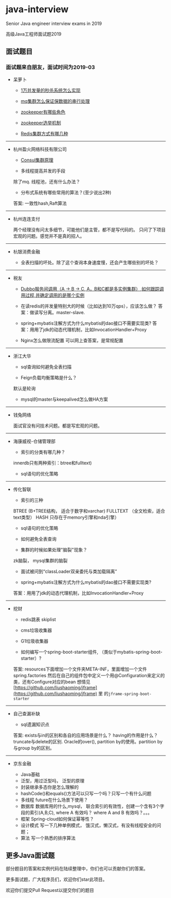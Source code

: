 # java-interview

Senior Java engineer interview exams in 2019

高级Java工程师面试题2019

## 面试题目

### 面试题来自朋友，面试时间为2019-03

* 呆萝卜

    * [1万并发量的秒杀系统怎么实现](readme/seckill-architect.md)
    
    * [mq集群怎么保证保数据的串行处理](readme/mq-sequence-handle.md)
    
    * [zookeeper有哪些角色](readme/zk-role.md)
    
    * [zookeeper选举机制](https://www.linuxidc.com/Linux/2018-09/154117.htm)

    * [Redis集群方式有哪几种](readme/redis-cluster-strategies.md)


<hr/>

* 杭州盈火网络科技有限公司

    * [Consul集群原理](readme/consul-cluster-principle.md)
    
    * 多线程提高并发的手段
    
    除了mq. 线程池，还有什么办法？
    
    * 分布式系统有哪些常用的算法？(至少说出2种)
    
    答案: 一致性hash,Raft算法

<hr/>

* 杭州连连支付

    两个经理没有问太多细节，可能他们是主管，都不是写代码的。 只问了下项目宏观的问题。感觉并不是真的招人。

<hr/>

* 杭银消费金融

    * 全表扫描的坏处。除了这个查询本身速度慢，还会产生哪些别的坏处？

<hr/>

* 税友

    * [Dubbo服务间调用（A -> B -> C, A，B和C都是多实例集群）,如何跟踪调用过程,并确定调用的是哪个实例](readme/call-chain.md)
        
    * 在读redis的并发量特别大的时候（比如达到10万qps），应该怎么做？
    答案：做读写分离。master-slave.

    * spring+mybatis注解方式为什么mybatis的dao接口不需要实现类?
    答案：用用了jdk的动态代理机制，比如InvocationHandler+Proxy
    
    * Nginx怎么做限流配置
    可以网上查答案，是常规配置
    
<hr/>

* 浙江大华

    * sql查询如何避免全表扫描
    
    * Feign负载均衡策略是什么？
    
    默认是轮询
    
    * mysql的master与keepalived怎么做HA方案

<hr/>

* 钱兔网络

    面试官没有问技术问题。都是写宏观的问题。

<hr/>

* 海康威视-仓储管理部

    * 索引的分类有哪几种？
    
    innerdb只有两种索引：btree和fulltext)
    
    * sql语句的优化策略
    
<hr/>

* 传化智联

    * 索引的三种
    
    BTREE        (B+TREE结构，  适合于数字和varchar)
    FULLTEXT    （全文检索，适合text类型）
    HASH	    只存在于memory引擎和nda引擎）
    
    * sql语句的优化策略
    
    * 如何避免全表查询

    * 集群的时候如果处理"脑裂"现象？
    
    zk脑裂， mysql集群的脑裂

    * 面试被问到“classLoader双亲委托与类加载隔离”
    
    * spring+mybatis注解方式为什么mybatis的dao接口不需要实现类?
    
    答案：用用了jdk的动态代理机制，比如InvocationHandler+Proxy
    
    
 <hr/>
    
* 挖财

    * redis跳表 skiplist
    
    * cms垃圾收集器
    
    * G1垃圾收集器
    
    * 如何编写一个spring-boot-starter组件, （类似于mybatis-spring-boot-starter）?
    
    答案: resources下面增加一个文件夹META-INF，里面增加一个文件spring.factories 
    然后在自己的组件包中定义一个用@Configuration来定义的类，还有Configure对应的bean
    想情见[https://github.com/liushaoming/jframe](https://github.com/liushaoming/jframe) 里
    的<code>jframe-spring-boot-starter</code>

<hr/>

* 自己查漏补缺

    * sql遗漏知识点
    
    答案: exists与in的区别和各自的应用场景是什么？    having的作用是什么？
    truncate与delete的区别.
    Oracle的over(), partition by的使用。partition by与group by的区别。
    


<hr/>

* 京东金融

    * Java基础
     - 泛型，用过泛型吗， 泛型的原理
     - 封装继承多态你是怎么理解的
     - hashCode()和equals()方法可以只写一个吗？只写一个有什么问题
    * 多线程
     future在什么场景下使用？
    * 数据库
      数据库用的什么,mysql， 联合索引的有效性，创建一个含有3个字段的索引(A,B,C), where A 有效吗？ where A and B 有效吗？。。。
    * 框架
      Spring-cloud如何保证幂等性？
    * 设计模式
      写一下几种单例模式， 饿汉式，懒汉式，有没有线程安全的问题；
    * 算法
      写一个熟悉的排序算法 
    




## 更多Java面试题

部分题目的答案和实例代码在陆续整理中，你们也可以贡献你们的答案。

更多面试题，广大程序员们，欢迎你们star此项目。

欢迎你们提交Pull Request以提交你们的题目
